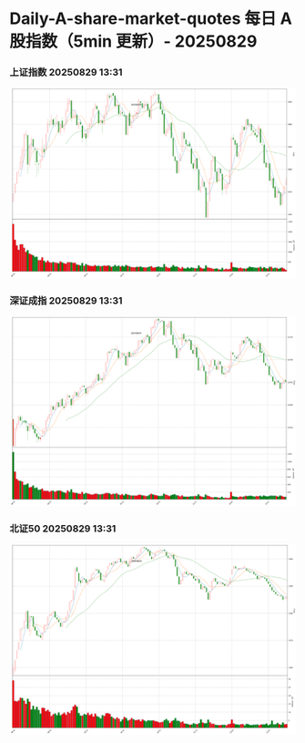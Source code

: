 
# Daily-A-share-market-quotes 每日 A 股指数（5min 更新）- 20250829

### 上证指数 20250829 13:31
![](./fig/2025/8/20250829-sh000001.png)

### 深证成指 20250829 13:31
![](./fig/2025/8/20250829-sz399001.png)

### 北证50 20250829 13:31
![](./fig/2025/8/20250829-bj899050.png)
